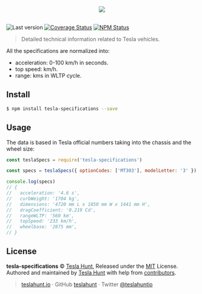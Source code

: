<div align="center">
  <img src="https://teslahunt.io/banner-red.png">
  <br><br>
</div>

![Last version](https://img.shields.io/github/tag/teslahunt/tesla-specifications.svg?style=flat-square)
[![Coverage Status](https://img.shields.io/coveralls/teslahunt/tesla-specifications.svg?style=flat-square)](https://coveralls.io/github/teslahunt/tesla-specifications)
[![NPM Status](https://img.shields.io/npm/dm/tesla-specifications.svg?style=flat-square)](https://www.npmjs.org/package/tesla-specifications)

> Detailed technical information related to Tesla vehicles.

All the specifications are normalized into:

- acceleration: 0-100 km/h in seconds.
- top speed: km/h.
- range: kms in WLTP cycle.

## Install

```bash
$ npm install tesla-specifications --save
```

## Usage

The data is based in Tesla official numbers taking into the chassis and the wheel size:

```js
const teslaSpecs = require('tesla-specifications')

const specs = teslaSpecs({ optionCodes: ['MT303'], modelLetter: '3' })

console.log(specs)
// {
//   acceleration: '4.6 s',
//   curbWeight: '1704 kg',
//   dimensions: '4720 mm L x 1850 mm W x 1441 mm H',
//   dragCoefficient: '0.219 Cd',
//   rangeWLTP: '560 km',
//   topSpeed: '233 km/h',
//   wheelbase: '2875 mm',
// }
```

## License

**tesla-specifications** © [Tesla Hunt](https://teslahunt.io), Released under the [MIT](https://github.com/teslahunt/specifications/blob/master/LICENSE.md) License.<br>
Authored and maintained by [Tesla Hunt](https://teslahunt.io) with help from [contributors](https://github.com/teslahunt/specifications/contributors).

> [teslahunt.io](https://teslahunt.io) · GitHub [teslahunt](https://github.com/teslahunt) · Twitter [@teslahuntio](https://twitter.com/teslahuntio)
